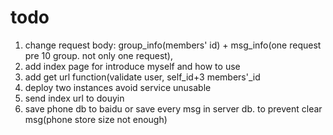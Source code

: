 # todo

1. change request body: group_info(members' id) + msg_info(one request pre 10 group. not only one request),
2. add index page for introduce myself and how to use
3. add get url function(validate user, self_id+3 members'_id
4. deploy two instances avoid service unusable
5. send index url to douyin
6. save phone db to baidu or save every msg in server db. to prevent clear msg(phone store size not enough)